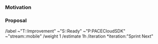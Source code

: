 ### Motivation

<!-- Describe the improvement. Why is this relevant? Who benefits from it? Which impacts does it have? -->

### Proposal

<!-- What are the implementation details? Which alternatives have been considered? -->

/label ~"T::Improvement" ~"S::Ready" ~"P:PACECloudSDK" ~"stream::mobile"
/weight 1
/estimate 1h
/iteration *iteration:"Sprint Next"